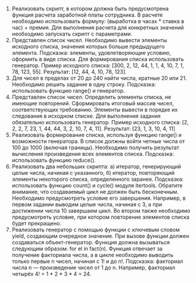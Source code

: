 1. Реализовать скрипт, в котором должна быть предусмотрена функция расчета заработной платы сотрудника. 
    В расчете необходимо использовать формулу: (выработка в часах * ставка в час) + премия. 
    Для выполнения расчета для конкретных значений необходимо запускать скрипт с параметрами.
2. Представлен список чисел. Необходимо вывести элементы исходного списка, значения которых больше предыдущего элемента.
    Подсказка: элементы, удовлетворяющие условию, оформить в виде списка. Для формирования списка использовать генератор.
    Пример исходного списка: [300, 2, 12, 44, 1, 1, 4, 10, 7, 1, 78, 123, 55].
    Результат: [12, 44, 4, 10, 78, 123].
3. Для чисел в пределах от 20 до 240 найти числа, кратные 20 или 21. 
    Необходимо решить задание в одну строку.
    Подсказка: использовать функцию range() и генератор.
4. Представлен список чисел. 
    Определить элементы списка, не имеющие повторений. 
    Сформировать итоговый массив чисел, соответствующих требованию. 
    Элементы вывести в порядке их следования в исходном списке. 
    Для выполнения задания обязательно использовать генератор.
    Пример исходного списка: [2, 2, 2, 7, 23, 1, 44, 44, 3, 2, 10, 7, 4, 11].
    Результат: [23, 1, 3, 10, 4, 11]
5. Реализовать формирование списка, используя функцию range() и возможности генератора. 
    В список должны войти четные числа от 100 до 1000 (включая границы). 
    Необходимо получить результат вычисления произведения всех элементов списка.
    Подсказка: использовать функцию reduce().
6. Реализовать два небольших скрипта:
    а) итератор, генерирующий целые числа, начиная с указанного,
    б) итератор, повторяющий элементы некоторого списка, определенного заранее.
    Подсказка: использовать функцию count() и cycle() модуля itertools. 
    Обратите внимание, что создаваемый цикл не должен быть бесконечным. 
    Необходимо предусмотреть условие его завершения.
    Например, в первом задании выводим целые числа, начиная с 3, а при достижении числа 10 завершаем цикл. 
    Во втором также необходимо предусмотреть условие, при котором повторение элементов списка будет прекращено.
7. Реализовать генератор с помощью функции с ключевым словом yield, создающим очередное значение. 
    При вызове функции должен создаваться объект-генератор. 
    Функция должна вызываться следующим образом: for el in fact(n). 
    Функция отвечает за получение факториала числа, а в цикле необходимо выводить только первые n чисел, начиная с 1! и до n!.
    Подсказка: факториал числа n — произведение чисел от 1 до n. Например, факториал четырёх 4! = 1 * 2 * 3 * 4 = 24.